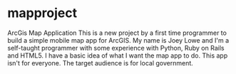 # mapproject
ArcGis Map Application
This is a new project by a first time programmer to build a simple mobile map app for ArcGIS.  My name is Joey Lowe and I'm a self-taught programmer with some experience with Python, Ruby on Rails and HTML5.  I have a basic idea of what I want the map app to do.  This app isn't for everyone.  The target audience is for local government.
